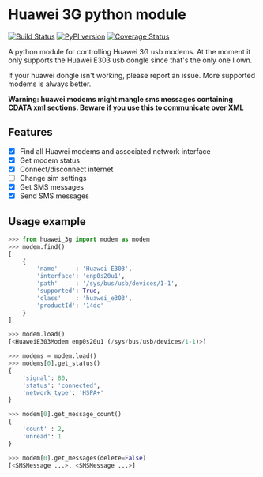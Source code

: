 # Huawei 3G python module
[![Build Status](https://travis-ci.org/MartijnBraam/huawei-3g.svg)](https://travis-ci.org/MartijnBraam/huawei-3g)
[![PyPI version](https://badge.fury.io/py/huawei_3g.svg)](http://badge.fury.io/py/huawei_3g)
[![Coverage Status](https://coveralls.io/repos/MartijnBraam/huawei-3g/badge.svg?branch=master&service=github)](https://coveralls.io/github/MartijnBraam/huawei-3g?branch=master)

A python module for controlling Huawei 3G usb modems. At the moment it only supports the Huawei E303 usb dongle since that's
the only one I own.

If your huawei dongle isn't working, please report an issue. More supported modems is always better.

**Warning: huawei modems might mangle sms messages containing CDATA xml sections. Beware if you use this to communicate over XML**

## Features

- [x] Find all Huawei modems and associated network interface
- [x] Get modem status
- [x] Connect/disconnect internet
- [ ] Change sim settings
- [x] Get SMS messages
- [x] Send SMS messages

## Usage example

```python
>>> from huawei_3g import modem as modem
>>> modem.find()
[
    {
        'name'     : 'Huawei E303',
        'interface': 'enp0s20u1',
        'path'     : '/sys/bus/usb/devices/1-1',
        'supported': True,
        'class'    : 'huawei_e303',
        'productId': '14dc'
    }
]

>>> modem.load()
[<HuaweiE303Modem enp0s20u1 (/sys/bus/usb/devices/1-1)>]

>>> modems = modem.load()
>>> modems[0].get_status()
{
    'signal': 80,
    'status': 'connected',
    'network_type': 'HSPA+'
}

>>> modem[0].get_message_count()
{
    'count' : 2,
    'unread': 1
}

>>> modem[0].get_messages(delete=False)
[<SMSMessage ...>, <SMSMessage ...>]
```
